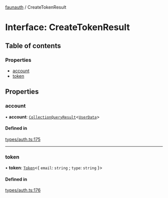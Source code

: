 [faunauth](../index.md) / CreateTokenResult

# Interface: CreateTokenResult

## Table of contents

### Properties

- [account](CreateTokenResult.md#account)
- [token](CreateTokenResult.md#token)

## Properties

### account

• **account**: [`CollectionQueryResult`](CollectionQueryResult.md)<[`UserData`](UserData.md)\>

#### Defined in

[types/auth.ts:175](https://github.com/alexnitta/faunauth/blob/fca71dc/src/types/auth.ts#L175)

___

### token

• **token**: [`Token`](Token.md)<{ `email`: `string` ; `type`: `string`  }\>

#### Defined in

[types/auth.ts:176](https://github.com/alexnitta/faunauth/blob/fca71dc/src/types/auth.ts#L176)
